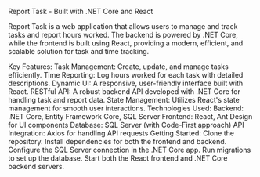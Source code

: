 

Report Task - Built with .NET Core and React

Report Task is a web application that allows users to manage and track tasks and report hours worked. The backend is powered by .NET Core, while the frontend is built using React, providing a modern, efficient, and scalable solution for task and time tracking.

Key Features:
Task Management: Create, update, and manage tasks efficiently.
Time Reporting: Log hours worked for each task with detailed descriptions.
Dynamic UI: A responsive, user-friendly interface built with React.
RESTful API: A robust backend API developed with .NET Core for handling task and report data.
State Management: Utilizes React's state management for smooth user interactions.
Technologies Used:
Backend: .NET Core, Entity Framework Core, SQL Server
Frontend: React, Ant Design for UI components
Database: SQL Server (with Code-First approach)
API Integration: Axios for handling API requests
Getting Started:
Clone the repository.
Install dependencies for both the frontend and backend.
Configure the SQL Server connection in the .NET Core app.
Run migrations to set up the database.
Start both the React frontend and .NET Core backend servers.
